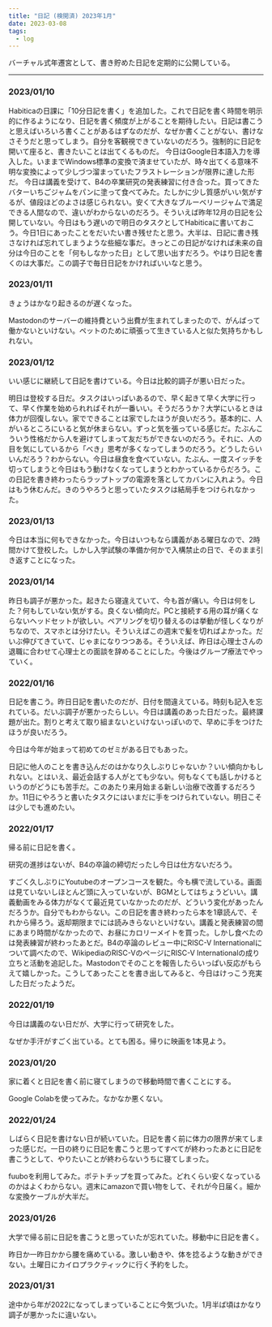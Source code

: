```yaml
---
title: "日記 (検閲済) 2023年1月"
date: 2023-03-08
tags:
  - log
---
```


バーチャル式年遷宮として、書き貯めた日記を定期的に公開している。

---

### 2023/01/10

Habiticaの日課に「10分日記を書く」を追加した。これで日記を書く時間を明示的に作るようになり、日記を書く頻度が上がることを期待したい。日記は書こうと思えばいろいろ書くことがあるはずなのだが、なぜか書くことがない、書けなさそうだと思ってしまう。自分を客観視できていないのだろう。強制的に日記を開いて座ると、書きたいことは出てくるものだ。
今日はGoogle日本語入力を導入した。いままでWindows標準の変換で済ませていたが、時々出てくる意味不明な変換によって少しづつ溜まっていたフラストレーションが限界に達した形だ。
今日は講義を受けて、B4の卒業研究の発表練習に付き合った。買ってきたバターいちごジャムをパンに塗って食べてみた。たしかに少し質感がいい気がするが、値段ほどのよさは感じられない。安くて大きなブルーベリージャムで満足できる人間なので、違いがわからないのだろう。そういえば昨年12月の日記を公開していない。今日はもう遅いので明日のタスクとしてHabiticaに書いておこう。今日1日にあったことをだいたい書き残せたと思う。大半は、日記に書き残さなければ忘れてしまうような些細な事だ。きっとこの日記がなければ未来の自分は今日のことを「何もしなかった日」として思い出すだろう。やはり日記を書くのは大事だ。この調子で毎日日記をかければいいなと思う。

### 2023/01/11

きょうはかなり起きるのが遅くなった。

Mastodonのサーバーの維持費という出費が生まれてしまったので、がんばって働かないといけない。ペットのために頑張って生きている人と似た気持ちかもしれない。

### 2023/01/12

いい感じに継続して日記を書けている。今日は比較的調子が悪い日だった。

明日は登校する日だ。タスクはいっぱいあるので、早く起きて早く大学に行って、早く作業を始められればそれが一番いい。そうだろうか？大学にいるときは体力が回復しない。家でできることは家でしたほうが良いだろう。基本的に、人がいるところにいると気が休まらない。ずっと気を張っている感じだ。たぶんこういう性格だから人を避けてしまって友だちができないのだろう。それに、人の目を気にしているから「べき」思考が多くなってしまうのだろう。どうしたらいいんだろう？わからない。今日は昼食を食べていない。たぶん、一度スイッチを切ってしまうと今日はもう動けなくなってしまうとわかっているからだろう。この日記を書き終わったらラップトップの電源を落としてカバンに入れよう。今日はもう休むんだ。きのうやろうと思っていたタスクは結局手をつけられなかった。

### 2023/01/13

今日は本当に何もできなかった。今日はいつもなら講義がある曜日なので、2時間かけて登校した。しかし入学試験の準備か何かで入構禁止の日で、そのまま引き返すことになった。

### 2023/01/14

昨日も調子が悪かった。起きたら寝違えていて、今も首が痛い。今日は何をした？何もしていない気がする。良くない傾向だ。PCと接続する用の耳が痛くならないヘッドセットが欲しい。ペアリングを切り替えるのは挙動が怪しくなりがちなので、スマホとは分けたい。そういえばこの週末で髪を切ればよかった。だいぶ伸びてきていて、じゃまになりつつある。そういえば、昨日は心理士さんの退職に合わせて心理士との面談を辞めることにした。今後はグループ療法でやっていく。

### 2022/01/16

日記を書こう。昨日日記を書いたのだが、日付を間違えている。時刻も記入を忘れている。だいぶ調子が悪かったらしい。今日は講義のあった日だった。最終課題が出た。割りと考えて取り組まないといけないっぽいので、早めに手をつけたほうが良いだろう。

今日は今年が始まって初めてのゼミがある日でもあった。

日記に他人のことを書き込んだのはかなり久しぶりじゃないか？いい傾向かもしれない。とはいえ、最近会話する人がとても少ない。何もなくても話しかけるというのがどうにも苦手だ。このあたり来月始まる新しい治療で改善するだろうか。11日にやろうと書いたタスクにはいまだに手をつけられていない。明日こそは少しでも進めたい。

### 2022/01/17

帰る前に日記を書く。

研究の進捗はないが、B4の卒論の締切だったし今日は仕方ないだろう。

すごく久しぶりにYoutubeのオープンコースを観た。今も横で流している。画面は見ていないしほとんど頭に入っていないが、BGMとしてはちょうどいい。講義動画をみる体力がなくて最近見ていなかったのだが、どういう変化があったんだろうか。自分でもわからない。この日記を書き終わったら本を1章読んで、それから帰ろう。返却期限までには読みきらないといけない。講義と発表練習の間にあまり時間がなかったので、お昼にカロリーメイトを買った。しかし食べたのは発表練習が終わったあとだ。B4の卒論のレビュー中にRISC-V Internationalについて調べたので、WikipediaのRISC-VのページにRISC-V Internationalの成り立ちと活動を追記した。Mastodonでそのことを報告したらいっぱい反応がもらえて嬉しかった。こうしてあったことを書き出してみると、今日はけっこう充実した日だったようだ。

### 2022/01/19

今日は講義のない日だが、大学に行って研究をした。

なぜか手汗がすごく出ている。とても困る。帰りに映画を1本見よう。

### 2023/01/20

家に着くと日記を書く前に寝てしまうので移動時間で書くことにする。

Google Colabを使ってみた。なかなか悪くない。

### 2022/01/24

しばらく日記を書けない日が続いていた。日記を書く前に体力の限界が来てしまった感じだ。一日の終りに日記を書こうと思ってすべてが終わったあとに日記を書こうとして、やりたいことが終わらないうちに寝てしまった。

fuuboを利用してみた。ポテトチップを買ってみた。どれくらい安くなっているのかはよくわからない。週末にamazonで買い物をして、それが今日届く。細かな変換ケーブルが大半だ。

### 2023/01/26

大学で帰る前に日記を書こうと思っていたが忘れていた。移動中に日記を書く。

昨日か一昨日かから腰を痛めている。激しい動きや、体を捻るような動きができない。土曜日にカイロプラクティックに行く予約をした。

### 2023/01/31

途中から年が2022になってしまっていることに今気づいた。1月半ば頃はかなり調子が悪かったに違いない。
